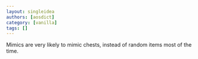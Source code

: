 ```yaml
---
layout: singleidea
authors: [aosdict]
category: [vanilla]
tags: []
---
```

Mimics are very likely to mimic chests, instead of random items most of the time.
